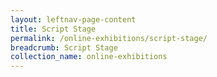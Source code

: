 ```yaml
---
layout: leftnav-page-content
title: Script Stage
permalink: /online-exhibitions/script-stage/
breadcrumb: Script Stage
collection_name: online-exhibitions
---
```

